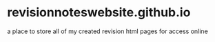 # revisionnoteswebsite.github.io
a place to store all of my created revision html pages for access online
